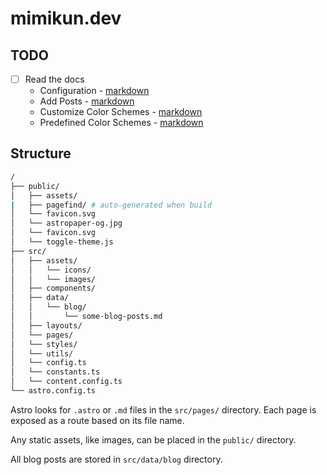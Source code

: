 # mimikun.dev

## TODO

- [ ] Read the docs
	- Configuration - [markdown](src/data/blog/how-to-configure-astropaper-theme.md)
	- Add Posts - [markdown](src/data/blog/adding-new-post.md)
	- Customize Color Schemes - [markdown](src/data/blog/customizing-astropaper-theme-color-schemes.md)
	- Predefined Color Schemes - [markdown](src/data/blog/predefined-color-schemes.md)

## Structure

```bash
/
├── public/
│   ├── assets/
|   ├── pagefind/ # auto-generated when build
│   └── favicon.svg
│   └── astropaper-og.jpg
│   └── favicon.svg
│   └── toggle-theme.js
├── src/
│   ├── assets/
│   │   └── icons/
│   │   └── images/
│   ├── components/
│   ├── data/
│   │   └── blog/
│   │       └── some-blog-posts.md
│   ├── layouts/
│   └── pages/
│   └── styles/
│   └── utils/
│   └── config.ts
│   └── constants.ts
│   └── content.config.ts
└── astro.config.ts
```

Astro looks for `.astro` or `.md` files in the `src/pages/` directory. Each page is exposed as a route based on its file name.

Any static assets, like images, can be placed in the `public/` directory.

All blog posts are stored in `src/data/blog` directory.
